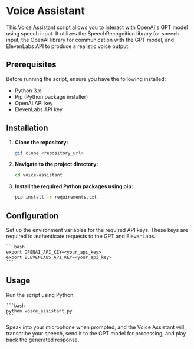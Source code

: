 # Voice Assistant

This Voice Assistant script allows you to interact with OpenAI's GPT model using speech input. It utilizes the SpeechRecognition library for speech input, the OpenAI library for communication with the GPT model, and ElevenLabs API to produce a realistic voice output.

## Prerequisites

Before running the script, ensure you have the following installed:

- Python 3.x
- Pip (Python package installer)
- OpenAI API key
- ElevenLabs API key

## Installation

1. **Clone the repository:**

    ```bash
    git clone <repository_url>
    ```

2. **Navigate to the project directory:**

    ```bash
    cd voice-assistant
    ```

3. **Install the required Python packages using pip:**

    ```bash
    pip install -r requirements.txt
    ```

## Configuration

Set up the environment variables for the required API keys. These keys are required to authenticate requests to the GPT and ElevenLabs.

    ```bash
    export OPENAI_API_KEY=<your_api_key>
    export ELEVENLABS_API_KEY=<your_api_key>
    ```
## Usage

Run the script using Python:

    ```bash
    python voice_assistant.py
    ```
Speak into your microphone when prompted, and the Voice Assistant will transcribe your speech, send it to the GPT model for processing, and play back the generated response.